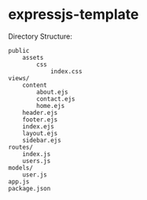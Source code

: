 # expressjs-template
 
Directory Structure:
```
public
    assets
        css
            index.css
views/
    content
        about.ejs
        contact.ejs
        home.ejs
    header.ejs
    footer.ejs
    index.ejs
    layout.ejs
    sidebar.ejs
routes/
    index.js
    users.js
models/
    user.js
app.js
package.json
```
